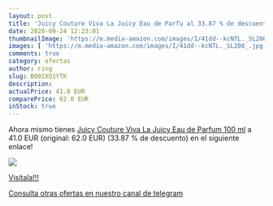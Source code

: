 ```yaml
---
layout: post
title: 'Juicy Couture Viva La Juicy Eau de Parfu al 33.87 % de descuento'
date: 2020-09-24 12:23:01
thumbnailImage: 'https://m.media-amazon.com/images/I/41dd--kcNTL._SL200_.jpg'
images: [ 'https://m.media-amazon.com/images/I/41dd--kcNTL._SL200_.jpg' ]
comments: true
category: ofertas
author: ring
slug: B002XQ1YTK
description:
actualPrice: 41.0 EUR
comparePrice: 62.0 EUR
inStock: true
---
```


Ahora mismo tienes [Juicy Couture Viva La Juicy Eau de Parfum 100 ml](https://www.amazon.com/dp/B002XQ1YTK/?tag=redken08-20) a 41.0 EUR (original: 62.0 EUR) (33.87 %  de descuento) en el siguiente enlace!

[![](https://m.media-amazon.com/images/I/41dd--kcNTL._SL200_.jpg)](https://www.amazon.com/dp/B002XQ1YTK/?tag=redken08-20)

[Visítala!!!](https://www.amazon.com/dp/B002XQ1YTK/?tag=redken08-20)

[Consulta otras ofertas en nuestro canal de telegram](https://t.me/s/ofertas25)
